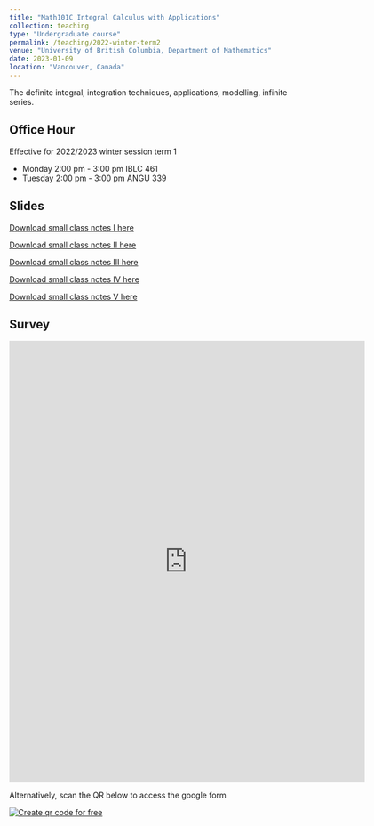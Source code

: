 ```yaml
---
title: "Math101C Integral Calculus with Applications"
collection: teaching
type: "Undergraduate course"
permalink: /teaching/2022-winter-term2
venue: "University of British Columbia, Department of Mathematics"
date: 2023-01-09
location: "Vancouver, Canada"
---
```


The definite integral, integration techniques, applications, modelling, infinite series.

## Office Hour

Effective for 2022/2023 winter session term 1

* Monday 2:00 pm - 3:00 pm IBLC 461
* Tuesday 2:00 pm - 3:00 pm ANGU 339

## Slides

[Download small class notes I here](http://kennethnye.github.io/files/Math101C-SCI.pdf)

[Download small class notes II here](http://kennethnye.github.io/files/Math101C-SCII.pdf)

[Download small class notes III here](http://kennethnye.github.io/files/Math101C-SCIII.pdf)

[Download small class notes IV here](http://kennethnye.github.io/files/Math101C-SCIV.pdf)

[Download small class notes V here](http://kennethnye.github.io/files/Math101C-SCV.pdf)

## Survey

<iframe src="https://docs.google.com/forms/d/e/1FAIpQLScGZZqCioozrrID2XnFPpzhRDInhdooQAEhGBxCiXJ2gfSTVg/viewform?embedded=true" width="640" height="794" frameborder="0" marginheight="0" marginwidth="0">Loading…</iframe>

Alternatively, scan the QR below to access the google form

<a href='https://me-qr.com' border='0' style='cursor:pointer;display:block'><img src='https://cdn.me-qr.com/qr/49995100.png?v=1677564380' alt='Create qr code for free'></a><a href='https://me-qr.com' border='0' style='cursor:default;display:none'>Create qr code for free</a>